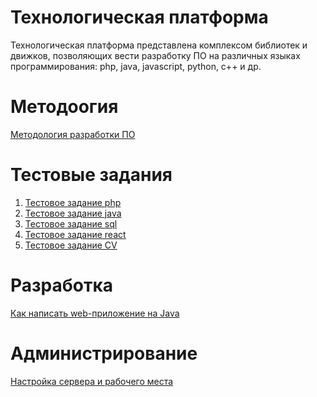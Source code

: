 # Технологическая платформа

Технологическая платформа представлена комплексом библиотек и движков, позволяющих вести разработку ПО
на различных языках программирования: php, java, javascript, python, c++ и др.

# Методоогия
[Методология разработки ПО](devmethodology/)

# Тестовые задания

1. [Тестовое задание php](https://github.com/ilb/testapp)
2. [Тестовое задание java](https://github.com/ilb/java-test-app)
3. [Тестовое задание sql](https://github.com/ilb/sql-test-app)
4. [Тестовое задание react](https://github.com/ilb/react-test-app)
4. [Тестовое задание CV](https://github.com/ilb/opencv-test-app)

# Разработка

[Как написать web-приложение на Java](jparestresource/howto_writewebapp.xhtml)

# Администрирование

[Настройка сервера и рабочего места](https://ilb.github.io/osboxes/)
